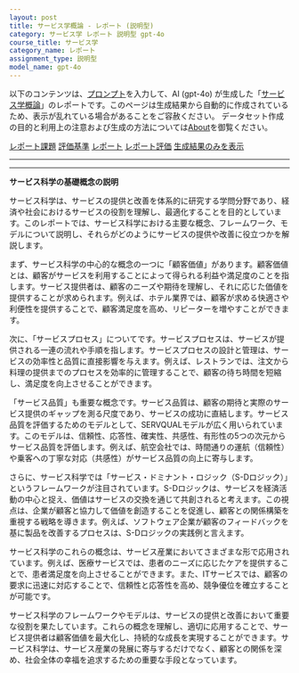 ```yaml
---
layout: post
title: サービス学概論 - レポート (説明型)
category: サービス学 レポート 説明型 gpt-4o
course_title: サービス学
category_name: レポート
assignment_type: 説明型
model_name: gpt-4o
---
```


以下のコンテンツは、[プロンプト](http://127.0.0.1:8000/generated/サービス学/gpt-4o/prompt_レポート-説明型.md)を入力して、AI (gpt-4o) が生成した「[サービス学概論](/contents/サービス学/)」のレポートです。このページは生成結果から自動的に作成されているため、表示が乱れている場合があることをご容赦ください。
データセット作成の目的と利用上の注意および生成の方法については[About](/About)を御覧ください。

[レポート課題](../レポート課題-説明型)
[評価基準](../評価基準-説明型)
[レポート](../レポート-説明型)
[レポート評価](../レポート評価-説明型)
[生成結果のみを表示](http://127.0.0.1:8000/generated/サービス学/gpt-4o/レポート-説明型.md)
  

***
***
  
**サービス科学の基礎概念の説明**

サービス科学は、サービスの提供と改善を体系的に研究する学問分野であり、経済や社会におけるサービスの役割を理解し、最適化することを目的としています。このレポートでは、サービス科学における主要な概念、フレームワーク、モデルについて説明し、それらがどのようにサービスの提供や改善に役立つかを解説します。

まず、サービス科学の中心的な概念の一つに「顧客価値」があります。顧客価値とは、顧客がサービスを利用することによって得られる利益や満足度のことを指します。サービス提供者は、顧客のニーズや期待を理解し、それに応じた価値を提供することが求められます。例えば、ホテル業界では、顧客が求める快適さや利便性を提供することで、顧客満足度を高め、リピーターを増やすことができます。

次に、「サービスプロセス」についてです。サービスプロセスは、サービスが提供される一連の流れや手順を指します。サービスプロセスの設計と管理は、サービスの効率性と品質に直接影響を与えます。例えば、レストランでは、注文から料理の提供までのプロセスを効率的に管理することで、顧客の待ち時間を短縮し、満足度を向上させることができます。

「サービス品質」も重要な概念です。サービス品質は、顧客の期待と実際のサービス提供のギャップを測る尺度であり、サービスの成功に直結します。サービス品質を評価するためのモデルとして、SERVQUALモデルが広く用いられています。このモデルは、信頼性、応答性、確実性、共感性、有形性の5つの次元からサービス品質を評価します。例えば、航空会社では、時間通りの運航（信頼性）や乗客への丁寧な対応（共感性）がサービス品質の向上に寄与します。

さらに、サービス科学では「サービス・ドミナント・ロジック（S-Dロジック）」というフレームワークが注目されています。S-Dロジックは、サービスを経済活動の中心と捉え、価値はサービスの交換を通じて共創されると考えます。この視点は、企業が顧客と協力して価値を創造することを促進し、顧客との関係構築を重視する戦略を導きます。例えば、ソフトウェア企業が顧客のフィードバックを基に製品を改善するプロセスは、S-Dロジックの実践例と言えます。

サービス科学のこれらの概念は、サービス産業においてさまざまな形で応用されています。例えば、医療サービスでは、患者のニーズに応じたケアを提供することで、患者満足度を向上させることができます。また、ITサービスでは、顧客の要求に迅速に対応することで、信頼性と応答性を高め、競争優位を確立することが可能です。

サービス科学のフレームワークやモデルは、サービスの提供と改善において重要な役割を果たしています。これらの概念を理解し、適切に応用することで、サービス提供者は顧客価値を最大化し、持続的な成長を実現することができます。サービス科学は、サービス産業の発展に寄与するだけでなく、顧客との関係を深め、社会全体の幸福を追求するための重要な手段となっています。
